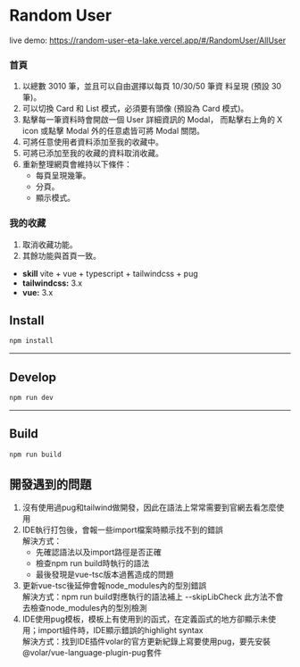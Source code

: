 # Random User

live demo: https://random-user-eta-lake.vercel.app/#/RandomUser/AllUser

### 首頁
1. 以總數 3010 筆，並且可以自由選擇以每頁 10/30/50 筆資
料呈現 (預設 30 筆)。
2. 可以切換 Card 和 List 模式，必須要有頭像 (預設為 Card 模式)。
3. 點擊每一筆資料時會開啟一個 User 詳細資訊的 Modal，
而點擊右上角的 X icon 或點擊 Modal 外的任意處皆可將
Modal 關閉。
4. 可將任意使用者資料添加至我的收藏中。
5. 可將已添加至我的收藏的資料取消收藏。
6. 重新整理網頁會維持以下條件：
      - 每頁呈現幾筆。
      - 分頁。
      - 顯示模式。

### 我的收藏
1. 取消收藏功能。
2. 其餘功能與首頁一致。

- **skill** vite + vue + typescript + tailwindcss + pug
- **tailwindcss:** 3.x
- **vue:** 3.x



## Install
```bash
npm install
```
---
## Develop
```bash
npm run dev
```
---
## Build
```bash
npm run build
```

## 開發遇到的問題

1. 沒有使用過pug和tailwind做開發，因此在語法上常常需要到官網去看怎麼使用
2. IDE執行打包後，會報一些import檔案時顯示找不到的錯誤  
  解決方式：
    - 先確認語法以及import路徑是否正確
    - 檢查npm run build時執行的語法
    - 最後發現是vue-tsc版本過舊造成的問題
3. 更新vue-tsc後延伸會報node_modules內的型別錯誤  
解決方式：npm run build對應執行的語法補上 --skipLibCheck 此方法不會去檢查node_modules內的型別檢測
4. IDE使用pug模板，模板上有使用到的函式，在定義函式的地方卻顯示未使用；import組件時，IDE顯示錯誤的highlight syntax  
解決方式：找到IDE插件volar的官方更新紀錄上寫要使用pug，要先安裝@volar/vue-language-plugin-pug套件
